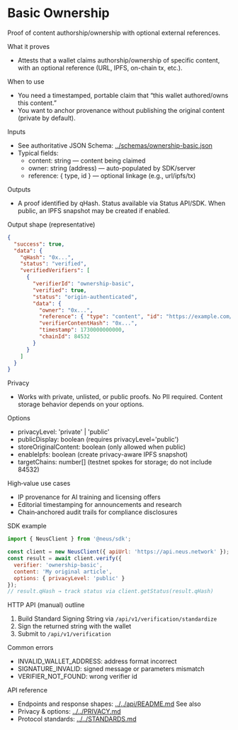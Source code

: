 # Basic Ownership

Proof of content authorship/ownership with optional external references.

What it proves
- Attests that a wallet claims authorship/ownership of specific content, with an optional reference (URL, IPFS, on-chain tx, etc.).

When to use
- You need a timestamped, portable claim that “this wallet authored/owns this content.”
- You want to anchor provenance without publishing the original content (private by default).

Inputs
- See authoritative JSON Schema: [../schemas/ownership-basic.json](../schemas/ownership-basic.json)
- Typical fields:
  - content: string — content being claimed
  - owner: string (address) — auto-populated by SDK/server
  - reference: { type, id } — optional linkage (e.g., url/ipfs/tx)

Outputs
- A proof identified by qHash. Status available via Status API/SDK. When public, an IPFS snapshot may be created if enabled.

Output shape (representative)
```json
{
  "success": true,
  "data": {
    "qHash": "0x...",
    "status": "verified",
    "verifiedVerifiers": [
      {
        "verifierId": "ownership-basic",
        "verified": true,
        "status": "origin-authenticated",
        "data": {
          "owner": "0x...",
          "reference": { "type": "content", "id": "https://example.com/my-content" },
          "verifierContentHash": "0x...",
          "timestamp": 1730000000000,
          "chainId": 84532
        }
      }
    ]
  }
}
```

Privacy
- Works with private, unlisted, or public proofs. No PII required. Content storage behavior depends on your options.

Options
- privacyLevel: 'private' | 'public'
- publicDisplay: boolean (requires privacyLevel='public')
- storeOriginalContent: boolean (only allowed when public)
- enableIpfs: boolean (create privacy-aware IPFS snapshot)
- targetChains: number[] (testnet spokes for storage; do not include 84532)

High‑value use cases
- IP provenance for AI training and licensing offers
- Editorial timestamping for announcements and research
- Chain‑anchored audit trails for compliance disclosures

SDK example
```javascript
import { NeusClient } from '@neus/sdk';

const client = new NeusClient({ apiUrl: 'https://api.neus.network' });
const result = await client.verify({
  verifier: 'ownership-basic',
  content: 'My original article',
  options: { privacyLevel: 'public' }
});
// result.qHash → track status via client.getStatus(result.qHash)
```

HTTP API (manual) outline
1) Build Standard Signing String via `/api/v1/verification/standardize`
2) Sign the returned string with the wallet
3) Submit to `/api/v1/verification`

Common errors
- INVALID_WALLET_ADDRESS: address format incorrect
- SIGNATURE_INVALID: signed message or parameters mismatch
- VERIFIER_NOT_FOUND: wrong verifier id

API reference
- Endpoints and response shapes: [../../api/README.md](../../api/README.md)
See also
- Privacy & options: [../../PRIVACY.md](../../PRIVACY.md)
- Protocol standards: [../../STANDARDS.md](../../STANDARDS.md)
